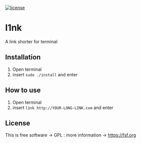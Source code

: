 [![license](https://img.shields.io/github/license/FarhadHP/l1nk.svg?maxAge=2592000)](https://raw.githubusercontent.com/FarhadHP/l1nk/master/LICENSE.txt)

# l1nk
A  link shorter for terminal

## Installation
1) Open terminal
2) insert `sudo ./install` and enter

## How to use
1) Open terminal
2) insert `l1nk http://YOUR-LONG-LINK.com` and enter

## License
This is free software -> GPL : more information -> https://fsf.org






